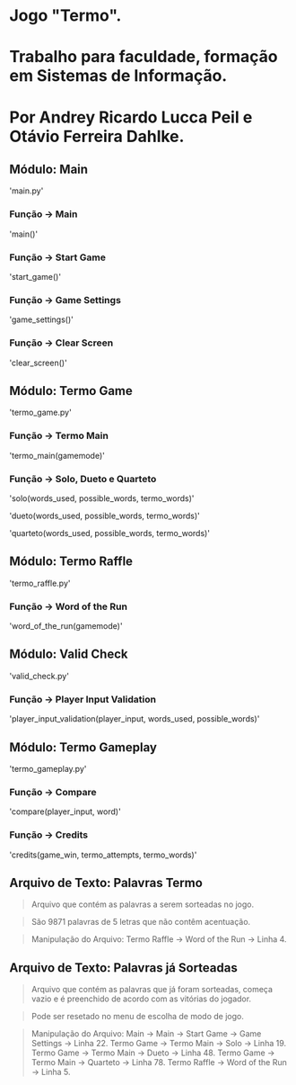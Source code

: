 # Jogo "Termo". 
# Trabalho para faculdade, formação em Sistemas de Informação.
# Por Andrey Ricardo Lucca Peil e Otávio Ferreira Dahlke.

## Módulo: Main
'main.py'
### Função -> Main
'main()'
### Função -> Start Game
'start_game()'
### Função -> Game Settings
'game_settings()'
### Função -> Clear Screen
'clear_screen()'

## Módulo: Termo Game
'termo_game.py'
### Função -> Termo Main
'termo_main(gamemode)'
### Função -> Solo, Dueto e Quarteto
'solo(words_used, possible_words, termo_words)' 

'dueto(words_used, possible_words, termo_words)' 

'quarteto(words_used, possible_words, termo_words)'

## Módulo: Termo Raffle
'termo_raffle.py'
### Função -> Word of the Run
'word_of_the_run(gamemode)'

## Módulo: Valid Check
'valid_check.py'
### Função -> Player Input Validation
'player_input_validation(player_input, words_used, possible_words)'

## Módulo: Termo Gameplay
'termo_gameplay.py'
### Função -> Compare
'compare(player_input, word)'
### Função -> Credits
'credits(game_win, termo_attempts, termo_words)'

## Arquivo de Texto: Palavras Termo
> Arquivo que contém as palavras a serem sorteadas no jogo.

> São 9871 palavras de 5 letras que não contêm acentuação.

> Manipulação do Arquivo: Termo Raffle -> Word of the Run -> Linha 4.

## Arquivo de Texto: Palavras já Sorteadas
> Arquivo que contém as palavras que já foram sorteadas, começa vazio e é preenchido de acordo com as vitórias do jogador.

> Pode ser resetado no menu de escolha de modo de jogo.

> Manipulação do Arquivo: Main -> Main -> Start Game -> Game Settings -> Linha 22.
> Termo Game -> Termo Main -> Solo -> Linha 19.
> Termo Game -> Termo Main -> Dueto -> Linha 48.
> Termo Game -> Termo Main -> Quarteto -> Linha 78.
> Termo Raffle -> Word of the Run -> Linha 5.
